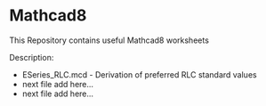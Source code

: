 # Mathcad8

This Repository contains useful Mathcad8 worksheets

Description:
* ESeries_RLC.mcd - Derivation of preferred RLC standard values
* next file add here...
* next file add here...
